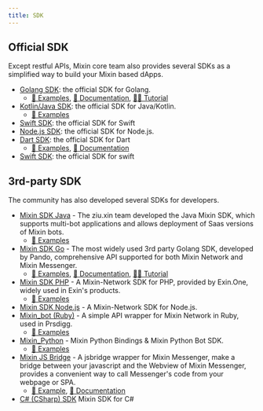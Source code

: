 ```yaml
---
title: SDK
---
```


## Official SDK

Except restful APIs, Mixin core team also provides several SDKs as a simplified way to build your Mixin based dApps.

- [Golang SDK](https://github.com/MixinNetwork/bot-api-go-client): the official SDK for Golang.
  - [🥰 Examples](https://github.com/MixinNetwork/bot-api-go-client/tree/master/examples), [📖 Documentation](https://pkg.go.dev/github.com/MixinNetwork/bot-api-go-client), [🧑‍🏫 Tutorial](/docs/dapp/getting-started/create-dapp)
- [Kotlin/Java SDK](https://github.com/MixinNetwork/bot-api-kotlin-client): the official SDK for Java/Kotlin.
  - [🥰 Examples](https://github.com/MixinNetwork/bot-api-kotlin-client/blob/main/samples/src/main/java/jvmMain/kotlin/Sample.kt)
- [Swift SDK](https://github.com/MixinNetwork/bot-api-swift-client): the official SDK for Swift
- [Node.js SDK](https://github.com/MixinNetwork/bot-api-nodejs-client): the official SDK for Node.js.
- [Dart SDK](https://github.com/MixinNetwork/mixin_bot_sdk_dart): the official SDK for Dart
  - [🥰 Examples](https://github.com/MixinNetwork/mixin_bot_sdk_dart/tree/master/test), [📖 Documentation](https://pub.dev/packages/mixin_bot_sdk_dart)
- [Swift SDK](https://github.com/MixinNetwork/bot-api-swift-client): the official SDK for swift

## 3rd-party SDK

The community has also developed several SDKs for developers.

- [Mixin SDK Java](https://github.com/tooonly/mixin-java-sdk) - The ziu.xin team developed the Java Mixin SDK, which supports multi-bot applications and allows deployment of Saas versions of Mixin bots.
  - [🥰 Examples](https://github.com/tooonly/mixin-java-sdk/blob/master/src/main/java/mixin/java/sdk/example/MixinBotExample.java)
- [Mixin SDK Go](https://github.com/fox-one/mixin-sdk-go) - The most widely used 3rd party Golang SDK, developed by Pando, comprehensive API supported for both Mixin Network and Mixin Messenger.
  - [🥰 Examples](https://github.com/fox-one/mixin-sdk-go/tree/master/_examples), [📖 Documentation](https://pkg.go.dev/github.com/fox-one/mixin-sdk-go), [🧑‍🏫 Tutorial](https://gitpress.io/t/Mixin%20Development)
- [Mixin SDK PHP](https://github.com/exinone/mixin-sdk-php) - A Mixin-Network SDK for PHP, provided by Exin.One, widely used in Exin's products.
  - [🥰 Examples](https://github.com/ExinOne/mixin-sdk-php/tree/master/tests)
- [Mixin SDK Node.js](https://github.com/liuzemei/mixin-node-sdk) - A Mixin-Network SDK for Node.js.
- [Mixin_bot (Ruby)](https://github.com/an-lee/mixin_bot) - A simple API wrapper for Mixin Network in Ruby, used in Prsdigg.
  - [🥰 Examples](https://github.com/an-lee/mixin_bot/tree/master/examples)
- [Mixin_Python](https://github.com/learnforpractice/mixin-python) - Mixin Python Bindings & Mixin Python Bot SDK.
  - [🥰 Examples](https://github.com/learnforpractice/mixin-python/tree/main/examples)
- [Mixin JS Bridge](https://github.com/fox-one/mixin-sdk-jsbridge) - A jsbridge wrapper for Mixin Messenger, make a bridge between your javascript and the Webview of Mixin Messenger, provides a convenient way to call Messenger's code from your webpage or SPA.
  - [🥰 Example](https://fox-one.github.io/mixin-sdk-jsbridge-bot/), [📖 Documentation](https://fox-one.github.io/mixin-sdk-jsbridge/#/2)
- [C# (CSharp) SDK](https://github.com/wjfree/mixin-csharp-sdk) Mixin SDK for C#
